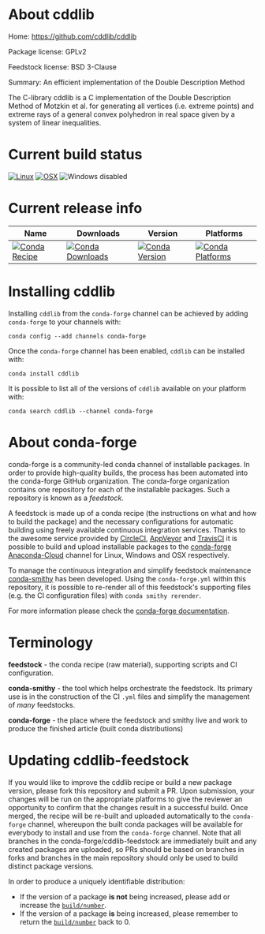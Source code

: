 About cddlib
============

Home: https://github.com/cddlib/cddlib

Package license: GPLv2

Feedstock license: BSD 3-Clause

Summary: An efficient implementation of the Double Description Method

The C-library cddlib is a C implementation of the Double Description Method
of Motzkin et al. for generating all vertices (i.e. extreme points) and
extreme rays of a general convex polyhedron in real space given by a system
of linear inequalities.


Current build status
====================

[![Linux](https://img.shields.io/circleci/project/github/conda-forge/cddlib-feedstock/master.svg?label=Linux)](https://circleci.com/gh/conda-forge/cddlib-feedstock)
[![OSX](https://img.shields.io/travis/conda-forge/cddlib-feedstock/master.svg?label=macOS)](https://travis-ci.org/conda-forge/cddlib-feedstock)
![Windows disabled](https://img.shields.io/badge/Windows-disabled-lightgrey.svg)

Current release info
====================

| Name | Downloads | Version | Platforms |
| --- | --- | --- | --- |
| [![Conda Recipe](https://img.shields.io/badge/recipe-cddlib-green.svg)](https://anaconda.org/conda-forge/cddlib) | [![Conda Downloads](https://img.shields.io/conda/dn/conda-forge/cddlib.svg)](https://anaconda.org/conda-forge/cddlib) | [![Conda Version](https://img.shields.io/conda/vn/conda-forge/cddlib.svg)](https://anaconda.org/conda-forge/cddlib) | [![Conda Platforms](https://img.shields.io/conda/pn/conda-forge/cddlib.svg)](https://anaconda.org/conda-forge/cddlib) |

Installing cddlib
=================

Installing `cddlib` from the `conda-forge` channel can be achieved by adding `conda-forge` to your channels with:

```
conda config --add channels conda-forge
```

Once the `conda-forge` channel has been enabled, `cddlib` can be installed with:

```
conda install cddlib
```

It is possible to list all of the versions of `cddlib` available on your platform with:

```
conda search cddlib --channel conda-forge
```


About conda-forge
=================

conda-forge is a community-led conda channel of installable packages.
In order to provide high-quality builds, the process has been automated into the
conda-forge GitHub organization. The conda-forge organization contains one repository
for each of the installable packages. Such a repository is known as a *feedstock*.

A feedstock is made up of a conda recipe (the instructions on what and how to build
the package) and the necessary configurations for automatic building using freely
available continuous integration services. Thanks to the awesome service provided by
[CircleCI](https://circleci.com/), [AppVeyor](http://www.appveyor.com/)
and [TravisCI](https://travis-ci.org/) it is possible to build and upload installable
packages to the [conda-forge](https://anaconda.org/conda-forge)
[Anaconda-Cloud](http://docs.anaconda.org/) channel for Linux, Windows and OSX respectively.

To manage the continuous integration and simplify feedstock maintenance
[conda-smithy](http://github.com/conda-forge/conda-smithy) has been developed.
Using the ``conda-forge.yml`` within this repository, it is possible to re-render all of
this feedstock's supporting files (e.g. the CI configuration files) with ``conda smithy rerender``.

For more information please check the [conda-forge documentation](https://conda-forge.org/docs/).

Terminology
===========

**feedstock** - the conda recipe (raw material), supporting scripts and CI configuration.

**conda-smithy** - the tool which helps orchestrate the feedstock.
                   Its primary use is in the construction of the CI ``.yml`` files
                   and simplify the management of *many* feedstocks.

**conda-forge** - the place where the feedstock and smithy live and work to
                  produce the finished article (built conda distributions)


Updating cddlib-feedstock
=========================

If you would like to improve the cddlib recipe or build a new
package version, please fork this repository and submit a PR. Upon submission,
your changes will be run on the appropriate platforms to give the reviewer an
opportunity to confirm that the changes result in a successful build. Once
merged, the recipe will be re-built and uploaded automatically to the
`conda-forge` channel, whereupon the built conda packages will be available for
everybody to install and use from the `conda-forge` channel.
Note that all branches in the conda-forge/cddlib-feedstock are
immediately built and any created packages are uploaded, so PRs should be based
on branches in forks and branches in the main repository should only be used to
build distinct package versions.

In order to produce a uniquely identifiable distribution:
 * If the version of a package **is not** being increased, please add or increase
   the [``build/number``](http://conda.pydata.org/docs/building/meta-yaml.html#build-number-and-string).
 * If the version of a package **is** being increased, please remember to return
   the [``build/number``](http://conda.pydata.org/docs/building/meta-yaml.html#build-number-and-string)
   back to 0.